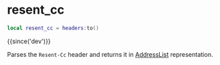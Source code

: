# resent_cc

```lua
local resent_cc = headers:to()
```

{{since('dev')}}

Parses the `Resent-Cc` header and returns it in [AddressList](index.md#addresslist) representation.
